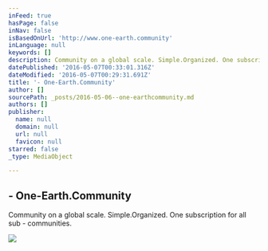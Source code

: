 ```yaml
---
inFeed: true
hasPage: false
inNav: false
isBasedOnUrl: 'http://www.one-earth.community'
inLanguage: null
keywords: []
description: Community on a global scale. Simple.Organized. One subscription for all sub - communities.
datePublished: '2016-05-07T00:33:01.316Z'
dateModified: '2016-05-07T00:29:31.691Z'
title: '- One-Earth.Community'
author: []
sourcePath: _posts/2016-05-06--one-earthcommunity.md
authors: []
publisher:
  name: null
  domain: null
  url: null
  favicon: null
starred: false
_type: MediaObject

---
```

<article style=""><h1>- One-Earth.Community</h1><p>Community on a global scale. Simple.Organized. One subscription for all sub - communities.</p><img src="http://www.one-earth.community/wp-content/uploads/2015/06/collage-of-hope-and-irony-ver-6.00-fb.png" /></article>